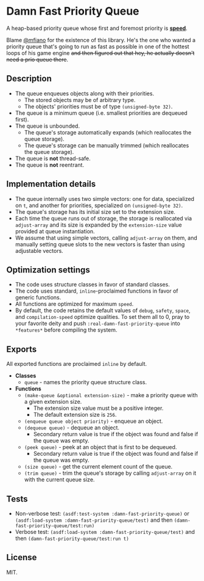 # Damn Fast Priority Queue

A heap-based priority queue whose first and foremost priority is [**speed**](https://www.youtube.com/watch?v=AkagvXwDsYU).

Blame [@mfiano](https://github.com/mfiano/) for the existence of this library. He's the one who wanted a priority queue that's going to run as fast as possible in one of the hottest loops of his game engine ~~and then figured out that hey, he actually doesn't need a prio queue there~~.

## Description

* The queue enqueues objects along with their priorities.
  * The stored objects may be of arbitrary type.
  * The objects' priorities must be of type `(unsigned-byte 32)`.
* The queue is a minimum queue (i.e. smallest priorities are dequeued first).
* The queue is unbounded.
  * The queue's storage automatically expands (which reallocates the queue storage).
  * The queue's storage can be manually trimmed (which reallocates the queue storage).
* The queue is **not** thread-safe.
* The queue is **not** reentrant.

## Implementation details

* The queue internally uses two simple vectors: one for data, specialized on `t`, and another for priorities, specialized on `(unsigned-byte 32)`.
* The queue's storage has its initial size set to the extension size.
* Each time the queue runs out of storage, the storage is reallocated via `adjust-array` and its size is expanded by the `extension-size` value provided at queue instantiation.
* We assume that using simple vectors, calling `adjust-array` on them, and manually setting queue slots to the new vectors is faster than using adjustable vectors.

## Optimization settings

* The code uses structure classes in favor of standard classes.
* The code uses standard, `inline`-proclaimed functions in favor of generic functions.
* All functions are optimized for maximum `speed`.
* By default, the code retains the default values of `debug`, `safety`, `space`, and `compilation-speed` optimize qualities. To set them all to 0, pray to your favorite deity and push `:real-damn-fast-priority-queue` into `*features*` before compiling the system.

## Exports

All exported functions are proclaimed `inline` by default.

* **Classes**
  * `queue` - names the priority queue structure class.
* **Functions**
  * `(make-queue &optional extension-size)` - make a priority queue with a given extension size.
    * The extension size value must be a positive integer.
    * The default extension size is `256`. 
  * `(enqueue queue object priority)` - enqueue an object.
  * `(dequeue queue)` - dequeue an object.
    * Secondary return value is true if the object was found and false if the queue was empty.
  * `(peek queue)` - peek at an object that is first to be dequeued.
    * Secondary return value is true if the object was found and false if the queue was empty.
  * `(size queue)` - get the current element count of the queue.
  * `(trim queue)` - trim the queue's storage by calling `adjust-array` on it with the current queue size.

## Tests

* Non-verbose test: `(asdf:test-system :damn-fast-priority-queue)` or `(asdf:load-system :damn-fast-priority-queue/test)` and then `(damn-fast-priority-queue/test:run)`
* Verbose test: `(asdf:load-system :damn-fast-priority-queue/test)` and then `(damn-fast-priority-queue/test:run t)`

## License

MIT.
